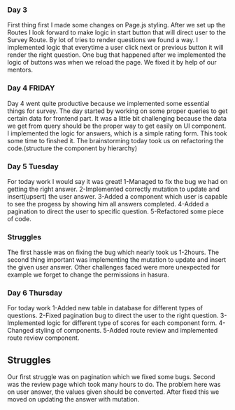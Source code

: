 ### Day 3

First thing first I made some changes on Page.js styling.
After we set up the Routes I look forward to make logic in start button that will direct user to the Survey Route.
By lot of tries to render questions we found a way. I implemented logic that everytime a user
click next or previous button it will render the right question.
One bug that happened after we implemented the logic of buttons was when we reload the page.
We fixed it by help of our mentors.

### Day 4 FRIDAY

Day 4 went quite productive because we implemented some essential things for survey.
The day started by working on some proper queries to get certain data for frontend part.
It was a little bit challenging because the data we get from query should be the proper way
to get easily on UI component.
I implemented the logic for answers, which is a simple rating form. This took some time to finshed it. The brainstorming today took us on refactoring the code.(structure the component by hierarchy)

### Day 5 Tuesday

For today work I would say it was great!
1-Managed to fix the bug we had on getting the right answer.
2-Implemented correctly mutation to update and insert(upsert) the user answer.
3-Added a component which user is capable to see the progess by showing him all answers completed.
4-Added a pagination to direct the user to specific question.
5-Refactored some piece of code.

### Struggles

The first hassle was on fixing the bug which nearly took us 1-2hours.
The second thing important was implementing the mutation to update and insert the given user answer.
Other challenges faced were more unexpected for example we forget to change the permissions in hasura.

### Day 6 Thursday

For today work
1-Added new table in database for different types of questions.
2-Fixed pagination bug to direct the user to the right question.
3-Implemented logic for different type of scores for each component form.
4-Changed styling of components.
5-Added route review and implemented route review component.

## Struggles

Our first struggle was on pagination which we fixed some bugs.
Second was the review page which took many hours to do. The problem here
was on user answer, the values given should be converted. After fixed this we moved on
updating the answer with mutation.
